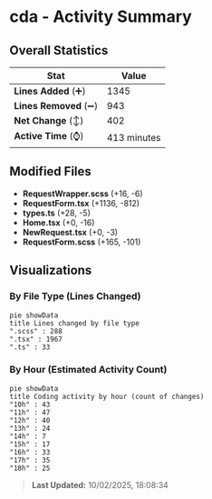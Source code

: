 # cda - Activity Summary 

## Overall Statistics

| Stat                   | Value                                                             |
| ---------------------- | ----------------------------------------------------------------- |
| **Lines Added** (➕)   | 1345                                          |
| **Lines Removed** (➖) | 943                                        |
| **Net Change** (↕)    | 402                |
| **Active Time** (⌚)   | 413 minutes |


## Modified Files
- **RequestWrapper.scss** (+16, -6)
- **RequestForm.tsx** (+1136, -812)
- **types.ts** (+28, -5)
- **Home.tsx** (+0, -16)
- **NewRequest.tsx** (+0, -3)
- **RequestForm.scss** (+165, -101)

## Visualizations

### By File Type (Lines Changed)

```mermaid
pie showData
title Lines changed by file type
".scss" : 288
".tsx" : 1967
".ts" : 33
```

### By Hour (Estimated Activity Count)

```mermaid
pie showData
title Coding activity by hour (count of changes)
"10h" : 43
"11h" : 47
"12h" : 40
"13h" : 24
"14h" : 7
"15h" : 17
"16h" : 33
"17h" : 35
"18h" : 25
```


> **Last Updated:** 10/02/2025, 18:08:34